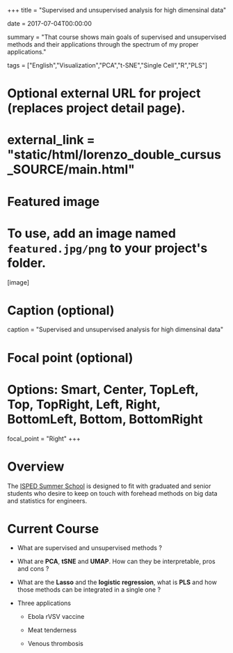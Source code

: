 +++
title = "Supervised and unsupervised analysis for high dimensinal data"

date = 2017-07-04T00:00:00

summary = "That course shows main goals of supervised and unsupervised methods and their applications through the spectrum of my proper applications."

tags = ["English","Visualization","PCA","t-SNE","Single Cell","R","PLS"]

# Optional external URL for project (replaces project detail page).
# external_link = "static/html/lorenzo_double_cursus_SOURCE/main.html"

# Featured image
# To use, add an image named `featured.jpg/png` to your project's folder. 
[image]
  # Caption (optional)
  caption = "Supervised and unsupervised analysis for high dimensinal data"

  # Focal point (optional)
  # Options: Smart, Center, TopLeft, Top, TopRight, Left, Right, BottomLeft, Bottom, BottomRight
  focal_point = "Right"
+++

# Overview

The [ISPED Summer School](https://ensc.bordeaux-inp.fr/fr/big-data-et-statistique-pour-l-ingenieur) is designed to fit with graduated and senior students who desire to keep on touch with forehead methods on big data and statistics for engineers.
 
# Current Course

   - What are supervised and unsupervised methods ?
   
   - What are **PCA**, **tSNE** and **UMAP**. How can they be interpretable, pros and cons ?

   - What are the **Lasso** and the **logistic regression**, what is **PLS** and how those methods can be integrated in a single one ?
   
   - Three applications 
     
     - Ebola rVSV vaccine
     
     - Meat tenderness
     
     - Venous thrombosis

[<i class="fa fa-file-pdf fa-2x"></i>](/pdf/ENSC.pdf)